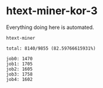 # htext-miner-kor-3

Everything doing here is automated.

```
htext-miner

total: 8140/9855 (82.59766615931%)

job0: 1470
job1: 1705
job2: 1605
job3: 1758
job4: 1602
```